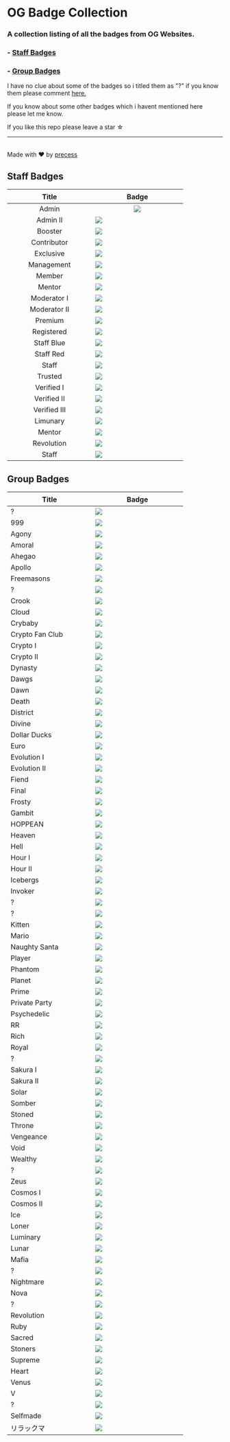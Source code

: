 <!--

Credits:

    - Precess - https://volted.cc | https://github.com/precess/ | Discord: OG#2624
    
    - GitHub: https://github.com/precess/OG-Badge-Collection
    
-->


# OG Badge Collection

### A collection listing of all the badges from OG Websites.

### - <a href="https://github.com/precess/OG-Badge-Collection/blob/main/README.md#staff-badges">Staff Badges</a>

### - <a href="https://github.com/precess/OG-Badge-Collection/blob/main/README.md#group-badges">Group Badges</a>

I have no clue about some of the badges so i titled them as "?" if you know them please comment <a href="https://github.com/precess/OG-Badges-Collection/discussions/1">here.</a> 

If you know about some other badges which i havent mentioned here please let me know.

If you like this repo please leave a star ☆

---------------------------------------

||
| --- |
Made with ❤ by <a href="https://github.com/precess">precess</a>


## Staff Badges

| ㅤㅤㅤㅤㅤTitleㅤㅤㅤㅤㅤ | ㅤㅤㅤㅤㅤBadgeㅤㅤㅤㅤㅤ |
| --- | --- |
| <div align="center"> Admin </div> | <div id="header" align="center"> <img  src="/images/Staff/admin.png"> </div> |
| <div align="center"> Admin II </div> | <img  src="/images/Staff/admin-2.png"> |
| <div align="center"> Booster </div> | <img  src="/images/Staff/booster.gif"> |
| <div align="center"> Contributor </div> | <img  src="/images/Staff/contributor.png"> |
| <div align="center"> Exclusive </div> | <img  src="/images/Staff/exclusive.png"> |
| <div align="center"> Management </div> | <img  src="/images/Staff/management.png"> |
| <div align="center"> Member </div> | <img  src="/images/Staff/member.png"> |
| <div align="center"> Mentor </div> | <img  src="/images/Staff/mentor.png"> |
| <div align="center"> Moderator I </div> | <img  src="/images/Staff/moderator-1.png"> |
| <div align="center"> Moderator II </div> | <img  src="/images/Staff/Moderator-3.png"> |
| <div align="center"> Premium </div> | <img  src="/images/Staff/premium.png"> |
| <div align="center"> Registered </div> | <img  src="/images/Staff/registered.png"> |
| <div align="center"> Staff Blue </div> | <img  src="/images/Staff/staff-blue.png"> |
| <div align="center"> Staff Red </div> | <img  src="/images/Staff/staff-red.png"> |
| <div align="center"> Staff </div> | <img  src="/images/Staff/staff.png"> |
| <div align="center"> Trusted </div> | <img  src="/images/Staff/trusted.png"> |
| <div align="center"> Verified I </div> | <img  src="/images/Staff/verified.png"> |
| <div align="center"> Verified II </div> | <img  src="/images/Staff/verified-2.png"> |
| <div align="center"> Verified III </div> | <img  src="/images/Staff/verified-gg.png"> |
| <div align="center"> Limunary </div> | <img  src="/images/Staff/limunary-gg.png"> |
| <div align="center"> Mentor </div> | <img  src="/images/Staff/mentor-gg.png"> |
| <div align="center"> Revolution </div> | <img  src="/images/Staff/revolution-gg.png"> |
| <div align="center"> Staff </div> | <img  src="/images/Staff/staff-gg.png"> |


## Group Badges

| ㅤㅤㅤㅤㅤTitleㅤㅤㅤㅤㅤ | ㅤㅤㅤㅤㅤBadgeㅤㅤㅤㅤㅤ |
| --- | --- |
| ? | <img  src="/images/8x2Kw2G.png"> |
| 999 | <img  src="/images/999.png"> |
| Agony | <img  src="/images/Agony.gif"> |
| Amoral | <img  src="/images/amoral.png"> |
| Ahegao | <img  src="/images/Ahegao.png"> |
| Apollo | <img  src="/images/Apollo.png"> |
| Freemasons | <img  src="/images/B5DFsdY.png"> |
| ? | <img  src="/images/Boosters.gif"> |
| Crook | <img  src="/images/CROOK.png"> |
| Cloud | <img  src="/images/Cloud.png"> |
| Crybaby | <img  src="/images/Crybaby.png"> |
| Crypto Fan Club | <img  src="/images/Crypto-Fan-Club.png"> |
| Crypto I | <img  src="/images/Eth.png"> |
| Crypto II | <img  src="/images/Crypto.png"> |
| Dynasty | <img  src="/images/DYNASTY.png"> |
| Dawgs | <img  src="/images/Dawgs.gif"> |
| Dawn | <img  src="/images/Dawn.gif"> |
| Death | <img  src="/images/Death.png"> |
| District | <img  src="/images/District.png"> |
| Divine | <img  src="/images/Divine.png"> |
| Dollar Ducks | <img  src="/images/Dollar-Ducks.gif"> |
| Euro | <img  src="/images/Euro.png"> |
| Evolution I | <img  src="/images/Evolution.png"> |
| Evolution II | <img  src="/images/Evolution-2.png"> |
| Fiend | <img  src="/images/Fiend.png"> |
| Final | <img  src="/images/Final.png"> |
| Frosty | <img  src="/images/Frosty.gif"> |
| Gambit | <img  src="/images/Gambit.png"> |
| HOPPEAN | <img  src="/images/HOPPEAN.gif"> |
| Heaven | <img  src="/images/Heaven.png"> |
| Hell | <img  src="/images/Hell.png"> |
| Hour I | <img  src="/images/DNH0f1I.gif"> |
| Hour II | <img  src="/images/Hour.gif"> |
| Icebergs | <img  src="/images/Icebergs.png"> |
| Invoker | <img  src="/images/Invoker.png"> |
| ? | <img  src="/images/JSPaPI7.png"> |
| ? | <img  src="/images/JWSlawf.png"> |
| Kitten | <img  src="/images/Kitten.png"> |
| Mario | <img  src="/images/Mario.png"> |
| Naughty Santa | <img  src="/images/Naughty-Santa.gif"> |
| Player | <img  src="/images/PLAYER.png"> |
| Phantom | <img  src="/images/Phantom.png"> |
| Planet | <img  src="/images/Planet.png"> |
| Prime | <img  src="/images/Prime.png"> |
| Private Party | <img  src="/images/Private-Party.png"> |
| Psychedelic | <img  src="/images/Psychedelic.gif"> |
| RR | <img  src="/images/RR.gif"> |
| Rich | <img  src="/images/Rich.png"> |
| Royal | <img  src="/images/Royal.png"> |
| ? | <img  src="/images/SDY2f0Q.png"> |
| Sakura I | <img  src="/images/Sakura.png"> |
| Sakura II | <img  src="/images/Sakura-2.png"> |
| Solar | <img  src="/images/Solar.png"> |
| Somber | <img  src="/images/Somber.png"> |
| Stoned | <img  src="/images/Stoned.png"> |
| Throne | <img  src="/images/Throne.png"> |
| Vengeance | <img  src="/images/Vengeance.png"> |
| Void | <img  src="/images/Void.png"> |
| Wealthy | <img  src="/images/Wealthy.gif"> |
| ? | <img  src="/images/Xb5pzTW.png"> |
| Zeus | <img  src="/images/Zeus.png"> |
| Cosmos I | <img  src="/images/cosmos.gif"> |
| Cosmos II | <img  src="/images/cosmos-2.gif"> |
| Ice | <img  src="/images/ice.gif"> |
| Loner | <img  src="/images/loner.gif"> |
| Luminary | <img  src="/images/luminary.png"> |
| Lunar | <img  src="/images/lunar.gif"> |
| Mafia | <img  src="/images/mafia.gif"> |
| ? | <img  src="/images/melhuhg.gif"> |
| Nightmare | <img  src="/images/nightmare.gif"> |
| Nova | <img  src="/images/nova.gif"> |
| ? | <img  src="/images/on6DmRZ.gif"> |
| Revolution | <img  src="/images/revolution.png"> |
| Ruby | <img  src="/images/ruby.png"> |
| Sacred | <img  src="/images/sacred.png"> |
| Stoners | <img  src="/images/stoners.gif"> |
| Supreme | <img  src="/images/supreme.gif"> |
| Heart | <img  src="/images/ub-d.gif"> |
| Venus | <img  src="/images/venus.png"> |
| V | <img  src="/images/V.png"> |
| ? | <img  src="/images/yinandyang.png"> |
| Selfmade | <img  src="/images/SELFMADE.png"> |
| リラックマ | <img  src="/images/リラックマ.png"> |
